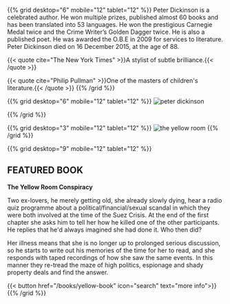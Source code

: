 <span></span>
{{% grid desktop="6" mobile="12" tablet="12" %}}
Peter Dickinson is a celebrated author. He won multiple prizes,
published almost 60 books and has been translated into 53 languages.
He won the prestigious Carnegie Medal twice and the Crime Writer’s
Golden Dagger twice. He is also a published poet. He was awarded the
O.B.E in 2009 for services to literature. Peter Dickinson died on 16
December 2015, at the age of 88.

{{< quote cite="The New York Times" >}}A stylist of subtle brilliance.{{< /quote >}}

{{< quote cite="Philip Pullman" >}}One of the masters of children's literature.{{< /quote >}}
{{% /grid %}}

{{% grid desktop="6" mobile="12" tablet="12" %}}
![peter dickinson](/images/peter.jpg)

{{% /grid %}}

{{% grid desktop="3" mobile="12" tablet="12" %}}
![the yellow room](/images/covers/OR-Yellow-Room.jpg)
{{% /grid %}}

{{% grid desktop="9" mobile="12" tablet="12" %}}
## FEATURED BOOK

**The Yellow Room Conspiracy**

Two ex-lovers, he merely getting old, she already slowly dying, hear a radio
quiz programme about a political/financial/sexual scandal in which they were
both involved at the time of the Suez Crisis. At the end of the first chapter
she asks him to tell her how he killed one of the other participants. He
replies that he'd always imagined she had done it. Who then did?

Her illness means that she is no longer up to prolonged serious discussion, so
he starts to write out his memories of the time for her to read, and she
responds with taped recordings of how she saw the same events. In this manner
they re-tread the maze of high politics, espionage and shady property deals
and find the answer.

{{< button href="/books/yellow-book" icon="search" text="more info">}}
{{% /grid %}}
